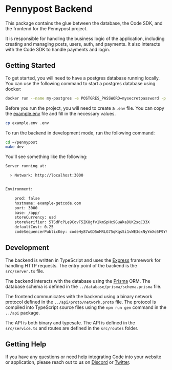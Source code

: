 # Pennypost Backend

This package contains the glue between the database, the Code SDK, and the
frontend for the Pennypost project.

It is responsible for handling the business logic of the application, including
creating and managing posts, users, auth, and payments. It also interacts with
the Code SDK to handle payments and login.

## Getting Started

To get started, you will need to have a postgres database running locally. You
can use the following command to start a postgres database using docker:

```bash
docker run --name my-postgres -e POSTGRES_PASSWORD=mysecretpassword -p 5432:5432 -d postgres
```

Before you run the project, you will need to create a `.env` file. You can copy the
[example.env](https://github.com/code-payments/code-pennypost/blob/main/packages/backend/example.env)
file and fill in the necessary values.

```bash
cp example.env .env
```

To run the backend in development mode, run the following command:

```bash
cd ~/pennypost
make dev
```

You'll see something like the following:

```bash
Server running at:

  > Network: http://localhost:3000


Environment:

    prod: false
    hostname: example-getcode.com
    port: 3000
    base: /app/
    storeCurrency: usd
    storeVerifier: 5TSdPcPLe9CovF5ZK8gfv1kmSpHc9GuWkaDUK2sqC33X
    defaultCost: 0.25
    codeSequencerPublicKey: codeHy87wGD5oMRLG75qKqsSi1vWE3oxNyYmXo5F9YR

```

## Development

The backend is written in TypeScript and uses the [Express](https://expressjs.com/)
framework for handling HTTP requests. The entry point of the backend is the
`src/server.ts` file.

The backend interacts with the database using the [Prisma](https://www.prisma.io/)
ORM. The database schema is defined in the `../database/prisma/schema.prisma` file.

The frontend communicates with the backend using a binary network protocol defined
in the `../api/proto/network.proto` file. The protocol is compiled into TypeScript
source files using the `npm run gen` command in the `../api` package.

The API is both binary and typesafe. The API is defined in the `src/service.ts`
and routes are defined in the `src/routes` folder.

## Getting Help

If you have any questions or need help integrating Code into your website or
application, please reach out to us on [Discord](https://discord.gg/T8Tpj8DBFp)
or [Twitter](https://twitter.com/getcode).
